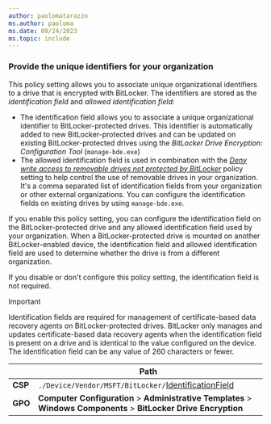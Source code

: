 ```yaml
---
author: paolomatarazzo
ms.author: paoloma
ms.date: 09/24/2023
ms.topic: include
---
```


### Provide the unique identifiers for your organization

This policy setting allows you to associate unique organizational identifiers to a drive that is encrypted with BitLocker. The identifiers are stored as the *identification field* and *allowed identification field*:

- The identification field allows you to associate a unique organizational identifier to BitLocker-protected drives. This identifier is automatically added to new BitLocker-protected drives and can be updated on existing BitLocker-protected drives using the *BitLocker Drive Encryption: Configuration Tool* (`manage-bde.exe`)
- The allowed identification field is used in combination with the *[Deny write access to removable drives not protected by BitLocker](../configure.md?tabs=removable#deny-write-access-to-removable-drives-not-protected-by-bitlocker)*  policy setting to help control the use of removable drives in your organization. It's a comma separated list of identification fields from your organization or other external organizations. You can configure the identification fields on existing drives by using `manage-bde.exe`.

If you enable this policy setting, you can configure the identification field on the BitLocker-protected drive and any allowed identification field used by your organization. When a BitLocker-protected drive is mounted on another BitLocker-enabled device, the identification field and allowed identification field are used to determine whether the drive is from a different organization.

If you disable or don't configure this policy setting, the identification field is not required.

> [!IMPORTANT]
> Identification fields are required for management of certificate-based data recovery agents on BitLocker-protected drives. BitLocker only manages and updates certificate-based data recovery agents when the identification field is present on a drive and is identical to the value configured on the device. The identification field can be any value of 260 characters or fewer.

|  | Path |
|--|--|
| **CSP** | `./Device/Vendor/MSFT/BitLocker/`[IdentificationField](/windows/client-management/mdm/bitlocker-csp#identificationfield) |
| **GPO** | **Computer Configuration** > **Administrative Templates** > **Windows Components** > **BitLocker Drive Encryption** |
